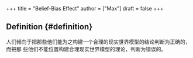 +++
title = "Belief-Bias Effect"
author = ["Max"]
draft = false
+++

## Definition {#definition}

人们倾向于把那些他们能为之构建一个合理的现实世界模型的结论判断为正确的，而把那
些他们不能位置构建合理现实世界模型的理论，判断为错误的。
